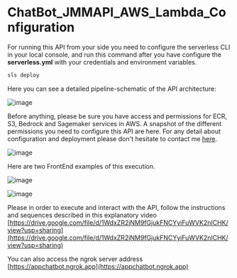 # ChatBot_JMMAPI_AWS_Lambda_Configuration

For running this API from your side you need to configure the serverless CLI in your local console,
and run this command after you have configure the **serverless.yml** with your credentials and environment variables.

```python
sls deploy
```

Here you can see a detailed pipeline-schematic of the API architecture:

![image](https://github.com/user-attachments/assets/81954a1f-8b5e-4d83-a11d-2d8a5ee93cb7)


Before anything, please be sure you have access and permissions for ECR, S3, Bedrock and Sagemaker services in AWS. A snapshot
of the different permissions you need to configure this API are here. For any detail about configuration and deployment 
please don't hesitate to contact me [here](mailto:juan.mayortorres@ex-staff.unitn.it).

![image](https://github.com/user-attachments/assets/7f3cdbfb-796e-44a1-88f2-5feb006dbcd0)


Here are two FrontEnd examples of this execution.

![image](https://github.com/user-attachments/assets/a4833eeb-bf5a-47e1-8ce2-892ab907e677)

![image](https://github.com/user-attachments/assets/00554651-f9cf-4147-894d-6e7d2dcaa303)

Please in order to execute and interact with the API, follow the instructions and sequences described in this explanatory video
[https://drive.google.com/file/d/1WdxZR2jNM9fGjukFNCYyiFuWVK2nICHK/view?usp=sharing](https://drive.google.com/file/d/1WdxZR2jNM9fGjukFNCYyiFuWVK2nICHK/view?usp=sharing)

You can also access the ngrok server address [https://appchatbot.ngrok.app](https://appchatbot.ngrok.app)


